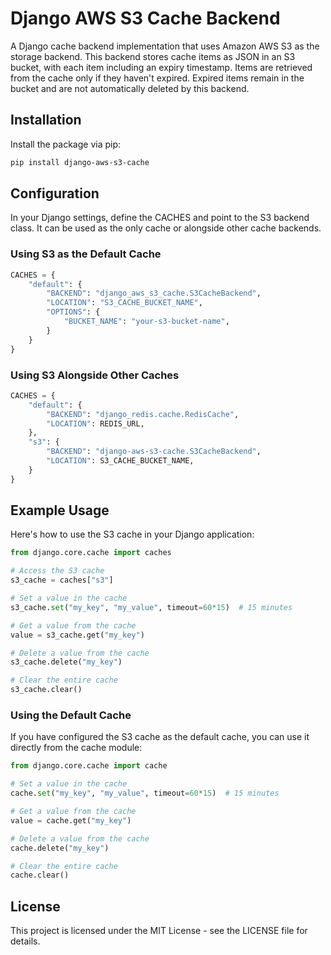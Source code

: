 # Django AWS S3 Cache Backend

A Django cache backend implementation that uses Amazon AWS S3 as the storage backend. This backend stores cache items as JSON in an S3 bucket, with each item including an expiry timestamp. Items are retrieved from the cache only if they haven't expired. Expired items remain in the bucket and are not automatically deleted by this backend.

## Installation

Install the package via pip:

```sh
pip install django-aws-s3-cache
```

## Configuration

In your Django settings, define the CACHES and point to the S3 backend class. It can be used as the only cache or alongside other cache backends.

### Using S3 as the Default Cache

```python
CACHES = {
    "default": {
        "BACKEND": "django_aws_s3_cache.S3CacheBackend",
        "LOCATION": "S3_CACHE_BUCKET_NAME",
        "OPTIONS": {
            "BUCKET_NAME": "your-s3-bucket-name",
        }
    }
}
```

### Using S3 Alongside Other Caches

```python
CACHES = {
    "default": {
        "BACKEND": "django_redis.cache.RedisCache",
        "LOCATION": REDIS_URL,
    },
    "s3": {
        "BACKEND": "django-aws-s3-cache.S3CacheBackend",
        "LOCATION": S3_CACHE_BUCKET_NAME,
    }
}
```

## Example Usage

Here's how to use the S3 cache in your Django application:

```python
from django.core.cache import caches

# Access the S3 cache
s3_cache = caches["s3"]

# Set a value in the cache
s3_cache.set("my_key", "my_value", timeout=60*15)  # 15 minutes

# Get a value from the cache
value = s3_cache.get("my_key")

# Delete a value from the cache
s3_cache.delete("my_key")

# Clear the entire cache
s3_cache.clear()
```

### Using the Default Cache
If you have configured the S3 cache as the default cache, you can use it directly from the cache module:

```python
from django.core.cache import cache

# Set a value in the cache
cache.set("my_key", "my_value", timeout=60*15)  # 15 minutes

# Get a value from the cache
value = cache.get("my_key")

# Delete a value from the cache
cache.delete("my_key")

# Clear the entire cache
cache.clear()
```

## License
This project is licensed under the MIT License - see the LICENSE file for details.
